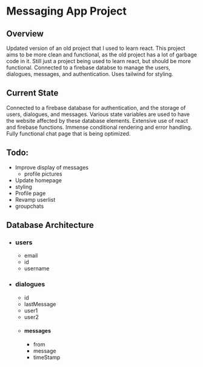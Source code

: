 # Messaging App Project

## Overview 
Updated version of an old project that I used to learn react. This project aims to be more clean and functional, as the old project has a lot of garbage code in it. Still just a project being used to learn react, but should be more functional. Connected to a firebase databse to manage the users, dialogues, messages, and authentication. Uses tailwind for styling. 

## Current State
Connected to a firebase database for authentication, and the storage of users, dialogues, and messages. Various state variables are used to have the website affected by these database elements. Extensive use of react and firebase functions. Immense conditional rendering and error handling. Fully functional chat page that is being optimized. 

## Todo:
  * Improve display of messages
    * profile pictures 
  * Update homepage
  * styling
  * Profile page
  * Revamp userlist
  * groupchats 

## Database Architecture 
  * ### users
    * email
    * id
    * username
  * ### dialogues
    * id
    * lastMessage
    * user1
    * user2
    * #### messages
      * from
      * message
      * timeStamp 